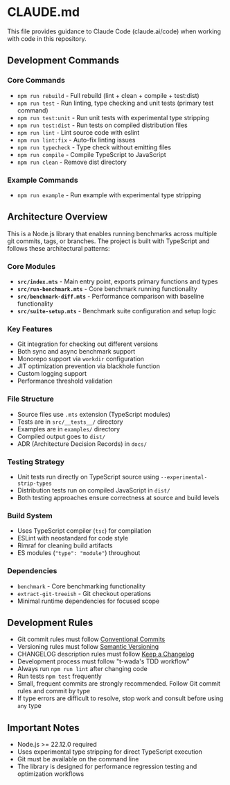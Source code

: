# CLAUDE.md

This file provides guidance to Claude Code (claude.ai/code) when working with code in this repository.

## Development Commands

### Core Commands
- `npm run rebuild` - Full rebuild (lint + clean + compile + test:dist)
- `npm run test` - Run linting, type checking and unit tests (primary test command)
- `npm run test:unit` - Run unit tests with experimental type stripping
- `npm run test:dist` - Run tests on compiled distribution files
- `npm run lint` - Lint source code with eslint
- `npm run lint:fix` - Auto-fix linting issues
- `npm run typecheck` - Type check without emitting files
- `npm run compile` - Compile TypeScript to JavaScript
- `npm run clean` - Remove dist directory

### Example Commands
- `npm run example` - Run example with experimental type stripping

## Architecture Overview

This is a Node.js library that enables running benchmarks across multiple git commits, tags, or branches. The project is built with TypeScript and follows these architectural patterns:

### Core Modules
- **`src/index.mts`** - Main entry point, exports primary functions and types
- **`src/run-benchmark.mts`** - Core benchmark running functionality
- **`src/benchmark-diff.mts`** - Performance comparison with baseline functionality
- **`src/suite-setup.mts`** - Benchmark suite configuration and setup logic

### Key Features
- Git integration for checking out different versions
- Both sync and async benchmark support
- Monorepo support via `workdir` configuration
- JIT optimization prevention via blackhole function
- Custom logging support
- Performance threshold validation

### File Structure
- Source files use `.mts` extension (TypeScript modules)
- Tests are in `src/__tests__/` directory
- Examples are in `examples/` directory
- Compiled output goes to `dist/`
- ADR (Architecture Decision Records) in `docs/`

### Testing Strategy
- Unit tests run directly on TypeScript source using `--experimental-strip-types`
- Distribution tests run on compiled JavaScript in `dist/`
- Both testing approaches ensure correctness at source and build levels

### Build System
- Uses TypeScript compiler (`tsc`) for compilation
- ESLint with neostandard for code style
- Rimraf for cleaning build artifacts
- ES modules (`"type": "module"`) throughout

### Dependencies
- `benchmark` - Core benchmarking functionality
- `extract-git-treeish` - Git checkout operations
- Minimal runtime dependencies for focused scope

## Development Rules

- Git commit rules must follow [Conventional Commits](https://www.conventionalcommits.org/en/v1.0.0/)
- Versioning rules must follow [Semantic Versioning](https://semver.org/spec/v2.0.0.html)
- CHANGELOG description rules must follow [Keep a Changelog](https://keepachangelog.com/en/1.1.0/)
- Development process must follow "t-wada's TDD workflow"
- Always run `npm run lint` after changing code
- Run tests `npm test` frequently
- Small, frequent commits are strongly recommended. Follow Git commit rules and commit by type
- If type errors are difficult to resolve, stop work and consult before using `any` type

## Important Notes

- Node.js >= 22.12.0 required
- Uses experimental type stripping for direct TypeScript execution
- Git must be available on the command line
- The library is designed for performance regression testing and optimization workflows
